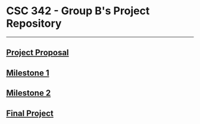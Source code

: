 # CSC 342 - Group B's Project Repository 
***
## [Project Proposal](Proposal/README.md)
## [Milestone 1](Milestone1/README.md)
## [Milestone 2](Milestone2/README.md)
## [Final Project](FinalProject/README.md)

